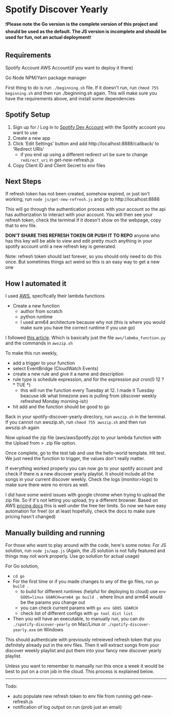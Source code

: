 # Spotify Discover Yearly

:exclamation:**Please note the Go version is the complete version of this project and should be used as the default. The JS version is incomplete and should be used for fun, not an actual deployment**:exclamation:

## Requirements
Spotify Account
AWS Account(if you want to deploy it there)

Go
Node
NPM/Yarn package manager


First thing to do is run `./beginning.sh` file. If it doesn't run, run `chmod 755 beginning.sh` and then run ./beginning.sh again. This will make sure you have the requirements above, and install some dependencies

## Spotify Setup 
1. Sign up for / Log in to [Spotify Dev Account](https://developer.spotify.com/dashboard) with the Spotify account you want to use
2. Create a new app
3. Click 'Edit Settings' button and add http://localhost:8888/callback/ to 'Redirect URIs'
    - if you end up using a different redirect uri be sure to change `redirect_uri` in get-new-refresh.js
4. Copy Client ID and Client Secret to env files


## Next Steps
If refresh token has not been created, somehow expired, or just isn't working, run `node js/get-new-refresh.js` and go to http://localhost:8888

This will go through the authentication process with your account so the api has authorization to interact with your account.
You will then see your refresh token, check the terminal if it doesn't show on the webpage, copy that to env file. 

**DON'T SHARE THIS REFRESH TOKEN OR PUSH IT TO REPO** anyone who has this key will be able to view and edit pretty much anything in your spotify account until a new refresh key is generated.

Note: refresh token should last forever, so you should only need to do this once. But sometimes things act weird so this is an easy way to get a new one

## How I automated it
I used [AWS](https://aws.amazon.com/), specifically their lambda functions
- Create a new function
    - author from scratch
    - python runtime
    - I used arm64 architecture because why not (this is where you would make sure you have the correct runtime if you use go)

I followed [this article](https://medium.com/@biancanhinojosa/running-executables-in-aws-lambda-dc79b8f33ec7). Which is basically just the file `aws/labmba_function.py` and the commands in `awszip.sh`

To make this run weekly, 
- add a trigger to your function
- select EventBridge (CloudWatch Events)
- create a new rule and give it a name and description
- rule type is schedule expression, and for the expression put cron(0 12 ? * TUE *)
    - this will run the function every Tuesday at 12. I made it Tuesday beacuse idk what timezone aws is pulling from (discover weekly refreshed Monday morning-ish)
- hit add and the function should be good to go


Back in your spotify-discover-yearly directory, run `awszip.sh` in the terminal. If you cannot run awszip.sh, run `chmod 755 awszip.sh` and then run awszip.sh again

Now upload the zip file (aws/awsSpotify.zip) to your lambda function with the Upload from > .zip file option.

Once complete, go to the test tab and use the hello-world template. Hit test. We just need the function to trigger, the values don't really matter. 

If everything worked properly you can now go to your spotify account and check if there is a new discover yearly playlist. It should include all the songs in your current discover weekly. Check the logs (monitor>logs) to make sure there were no errors as well.

I did have some weird issues with google chrome when trying to upload the zip file. So if it's not letting you upload, try a different browser. Based on AWS [pricing docs](https://aws.amazon.com/lambda/pricing/) this is well under the free tier limits. So now we have easy automation for free! (or at least hopefully, check the docs to make sure pricing hasn't changed)


## Manually building and running
For those who want to play around with the code, here's some notes:
For JS solution, run `node js/app.js` (Again, the JS solution is not fully featured and things may not work properly. Use go solution for actual usage)

For Go solution, 
- `cd go`
- For the first time or if you made changes to any of the go files, run `go build .`
    - to build for different runtimes (helpful for deploying to cloud) use `env GOOS=linux GOARCH=arm64 go build .` where linux and arm64 would be the params you change out
    - you can check current params with `go env GOOS GOARCH`
    - check list of different configs with `go tool dist list`
- Then you will have an executable, to manually run, you can do `./spotify-discover-yearly` on Mac/Linux or `./spotify-discover-yearly.exe` on Windows

This should authenticate with previously retreieved refresh token that you definitely already put in the env files. Then it will extract songs from your discover weekly playlist and put them into your fancy new discover yearly playlist.

Unless you want to remember to manually run this once a week it would be best to put on a cron job in the cloud. This process is explained below.


---

Todo:
- auto populate new refresh token to env file from running get-new-refresh.js
- notification of log output on run (prob just an email)
